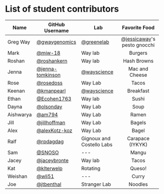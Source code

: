 # List of student contributors

| Name      | GitHub Username                                        | Lab                                          |                        Favorite Food                         |
| --------- | ------------------------------------------------------ | -------------------------------------------- | :----------------------------------------------------------: |
| Greg Way  | [@gwaygenomics](https://github.com/gwaygenomics)       | [@greenelab](https://github.com/greenelab)   | [@jessicaway](https://github.com/jessicaway)'s pesto gnocchi |
| Mark      | [@mjw-18](https://github.com/mjw-18)                   | Way lab                                      |                           Burgers                            |
| Roshan    | [@roshankern](https://github.com/roshankern)           | Way lab                                      |                         Hash Browns                          |
| Jenna     | [@jenna-tomkinson](https://github.com/jenna-tomkinson) | [@wayscience](https://github.com/WayScience) |                        Mac and Cheese                        |
| Rose      | [@rosedoss](https://github.com/rosedoss)               | Way Lab                                      |                            Tacos                             |
| Keenan    | [@kmanpearl](https://github.com/kmanpearl)             | [@wayscience](https://github.com/WayScience) |                          Breakfast                           |
| Ethan     | [@Ecohen1763](https://github.com/Ecohen1763)           | Way lab                                      |                            Sushi                             |
| Dayna     | [@olsonday](https://github.com/olsonday)               | Way Lab                                      |                             Soup                             |
| Aishwarya | [@am794](https://github.com/am794)                     | Way Lab                                      |                            Ramen                             |
| Jill      | [@jillhoffman](https://github.com/jillhoffman)         | Way Lab                                      |                            Bagels                            |
| Alex      | [@alexKotz-koz](https://github.com/alexKotz-koz)       | Way Lab                                      |                            Bagel                             |
| Ralf      | [@rpdagdag](https://github.com/rpdagdag)               | Gignoux and Costello Labs                    |                       Carapace (IYKYK)                       |
| Sam       | [@SNOSO](https://github.com/SNOSO)                     | ---                                          |                            Mangu                             |
| Jacey     | [@jaceybronte](https://github.com/jaceybronte)         | Way lab                                      |                            Tacos                             |
| Kat       | [@klterwelp](https://github.com/klterwelp)             | Rotating                                     |                            Queso!                            |
| Weishan   | [@wli51](https://github.com/wli51)                     | ---                                          |                            Curry                             |
| Joe       | [@jtbenthal](https://github.com/jtbenthal)             | Stranger Lab                                 |                            Noodles                           |
